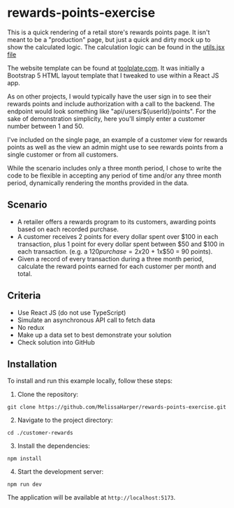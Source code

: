 # rewards-points-exercise

This is a quick rendering of a retail store's rewards points page. It isn't meant to be a "production" page, but just a quick and dirty mock up to show the calculated logic. The calculation logic can be found in the [utils.jsx file](./customer-rewards/src/components/utils.jsx)

The website template can be found at [toolplate.com](https://www.tooplate.com/view/2137-barista-cafe). It was initially a Bootstrap 5 HTML layout template that I tweaked to use within a React JS app.

As on other projects, I would typically have the user sign in to see their rewards points and include authorization with a call to the backend. The endpoint would look something like "api/users/${userId}/points". For the sake of demonstration simplicity, here you'll simply enter a customer number between 1 and 50. 

I've included on the single page, an example of a customer view for rewards points as well as the view an admin might use to see rewards points from a single customer or from all customers. 

While the scenario includes only a three month period, I chose to write the code to be flexible in accepting any period of time and/or any three month period, dynamically rendering the months provided in the data.

## Scenario

- A retailer offers a rewards program to its customers, awarding points based on each recorded purchase.
- A customer receives 2 points for every dollar spent over $100 in each transaction, plus 1 point for every dollar spent between $50 and $100 in each transaction. (e.g. a $120 purchase = 2x$20 + 1x$50 = 90 points).
- Given a record of every transaction during a three month period, calculate the reward points earned for each customer per month and total.

## Criteria

- Use React JS (do not use TypeScript)
- Simulate an asynchronous API call to fetch data
- No redux
- Make up a data set to best demonstrate your solution
- Check solution into GitHub

## Installation

To install and run this example locally, follow these steps:

1. Clone the repository:
```
git clone https://github.com/MelissaHarper/rewards-points-exercise.git
```

2. Navigate to the project directory:
```
cd ./customer-rewards
```

3. Install the dependencies:
```
npm install
```

4. Start the development server:
```
npm run dev
```

The application will be available at `http://localhost:5173`.
